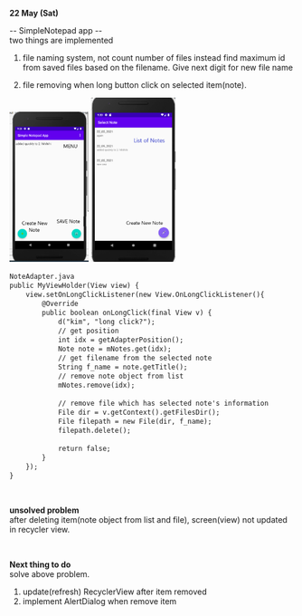**22 May (Sat)**  

-- SimpleNotepad app --  
two things are implemented
1. file naming system, not count number of files instead find maximum id from saved files based on the filename. Give next digit for new file name

2. file removing when long button click on selected item(note).  


<p float="left">
  <img src= "https://github.com/saugkim/Android2021_LUT/blob/main/project/Image/MainActivity.png" width="140" />
  <img src = "https://github.com/saugkim/Android2021_LUT/blob/main/project/Image/NoteSelectActivity.png" width="150" /> 
</p>


```
NoteAdapter.java
public MyViewHolder(View view) {
    view.setOnLongClickListener(new View.OnLongClickListener(){
        @Override
        public boolean onLongClick(final View v) {
            d("kim", "long click?");
            // get position
            int idx = getAdapterPosition();
            Note note = mNotes.get(idx);
            // get filename from the selected note
            String f_name = note.getTitle();
            // remove note object from list
            mNotes.remove(idx);
            
            // remove file which has selected note's information
            File dir = v.getContext().getFilesDir();
            File filepath = new File(dir, f_name);
            filepath.delete();
            
            return false;
        }
    });
}
```
<br>

**unsolved problem**  
after deleting item(note object from list and file), screen(view) not updated in recycler view.

<br>

**Next thing to do**  
solve above problem.  
1. update(refresh) RecyclerView after item removed  
2. implement AlertDialog when remove item  
